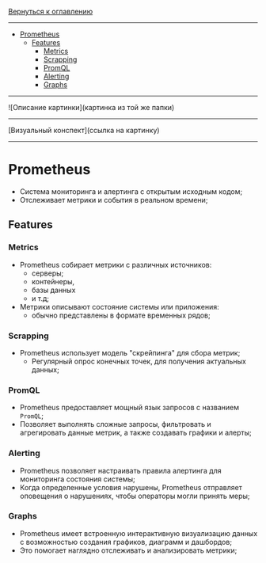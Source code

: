 [Вернуться к оглавлению](https://github.com/engine-it-in/different-level-task/blob/main/README.md)
***
* [Prometheus](#prometheus)
  * [Features](#features)
    * [Metrics](#metrics)
    * [Scrapping](#scrapping)
    * [PromQL](#promql)
    * [Alerting](#alerting)
    * [Graphs](#graphs)
***
![Описание картинки](картинка из той же папки)
***
[Визуальный конспект](ссылка на картинку)
***

# Prometheus

* Cистема мониторинга и алертинга с открытым исходным кодом; 
* Отслеживает метрики и события в реальном времени;

## Features

### Metrics

* Prometheus собирает метрики с различных источников: 
  * серверы; 
  * контейнеры, 
  * базы данных 
  * и т.д; 
* Метрики описывают состояние системы или приложения: 
  * обычно представлены в формате временных рядов;

### Scrapping

* Prometheus использует модель "скрейпинга" для сбора метрик; 
  * Регулярный опрос конечных точек, для получения актуальных данных;

### PromQL

* Prometheus предоставляет мощный язык запросов с названием `PromQL`; 
* Позволяет выполнять сложные запросы, фильтровать и агрегировать данные метрик, 
а также создавать графики и алерты;

### Alerting

* Prometheus позволяет настраивать правила алертинга для мониторинга состояния системы; 
* Когда определенные условия нарушены, Prometheus отправляет оповещения о нарушениях, 
чтобы операторы могли принять меры;

### Graphs

* Prometheus имеет встроенную интерактивную визуализацию данных с возможностью создания графиков, 
диаграмм и дашбордов;
* Это помогает наглядно отслеживать и анализировать метрики;
